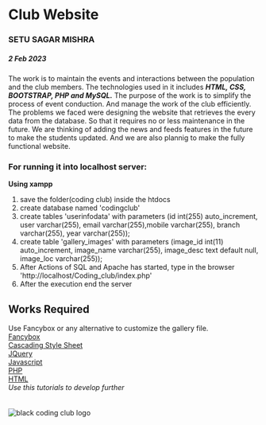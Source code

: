 
# Club Website
 ### SETU SAGAR MISHRA                  
 ##### 2 Feb 2023

The work is to maintain the events and interactions between the population and the club members.
The technologies used in it includes _**HTML, CSS, BOOTSTRAP, PHP and MySQL.**_ The purpose of the work is to simplify the 
process of event conduction. And manage the work of the club efficiently.
The problems we faced were designing the website that retrieves the every data from the database. So that 
it requires no or less maintenance in the future.
We are thinking of adding the news and feeds features in the future to make the students updated. And we are also plannig to make the 
fully functional website. 

### For running it into localhost server:
**Using xampp**
1. save the folder(coding club) inside the htdocs
2. create database named 'codingclub'
3. create tables 'userinfodata' with parameters (id int(255) auto_increment, user varchar(255), email varchar(255),mobile varchar(255), branch varchar(255), year varchar(255));
4. create table 'gallery_images' with parameters (image_id int(11) auto_increment, image_name varchar(255), image_desc text default null, image_loc varchar(255));
5. After Actions of SQL and Apache has started, type in the browser 'http://localhost/Coding_club/index.php'
6. After the execution end the server


## Works Required
Use Fancybox or any alternative to customize the gallery file.<br>
[Fancybox](https://fancyapps.com/docs/ui/fancybox/) <br>
[Cascading Style Sheet](https://www.w3schools.com/css/)<br>
[JQuery](https://jquery.com/)<br>
[Javascript](https://www.w3schools.com/js/)<br>
[PHP](https://www.w3schools.com/php/)<br>
[HTML](https://www.w3schools.com/html/)<br>
_Use this tutorials to develop further_
<br><br><br>
![black coding club logo](https://drive.google.com/file/d/1EOTFmJyk4zN0aoneaVEL_Uc7QbTtgA1X/view?usp=share_link)
